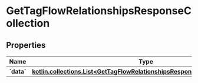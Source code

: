 
# GetTagFlowRelationshipsResponseCollection

## Properties
| Name | Type | Description | Notes |
| ------------ | ------------- | ------------- | ------------- |
| **&#x60;data&#x60;** | [**kotlin.collections.List&lt;GetTagFlowRelationshipsResponseCollectionDataInner&gt;**](GetTagFlowRelationshipsResponseCollectionDataInner.md) |  |  |



